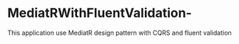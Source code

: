 # MediatRWithFluentValidation-
This application use MediatR design pattern with CQRS and fluent validation 
